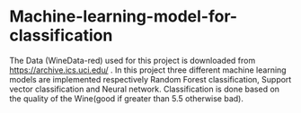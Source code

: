 # Machine-learning-model-for-classification

The Data (WineData-red) used for this project is downloaded from https://archive.ics.uci.edu/ . In this project three different machine learning models are implemented respectively Random Forest classification, Support vector classification and Neural network. Classification is done based on the quality of the Wine(good if greater than 5.5 otherwise bad). 
